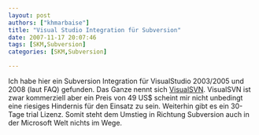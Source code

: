 ```yaml
---
layout: post
authors: ["khmarbaise"]
title: "Visual Studio Integration für Subversion"
date: 2007-11-17 20:07:46
tags: [SKM,Subversion]
categories: [SKM,Subversion]

---
```

Ich habe hier ein Subversion Integration für VisualStudio 2003/2005 und 2008 (laut FAQ) gefunden. Das Ganze nennt sich <a href="http://www.visualsvn.com"  title="VisualSVN">VisualSVN</a>. VisualSVN ist zwar kommerziell aber ein Preis von 49 US$ scheint mir nicht unbedingt eine riesiges Hindernis für den Einsatz zu sein. Weiterhin gibt es ein 30-Tage trial Lizenz. Somit steht dem Umstieg in Richtung Subversion auch in der Microsoft Welt nichts im Wege.
